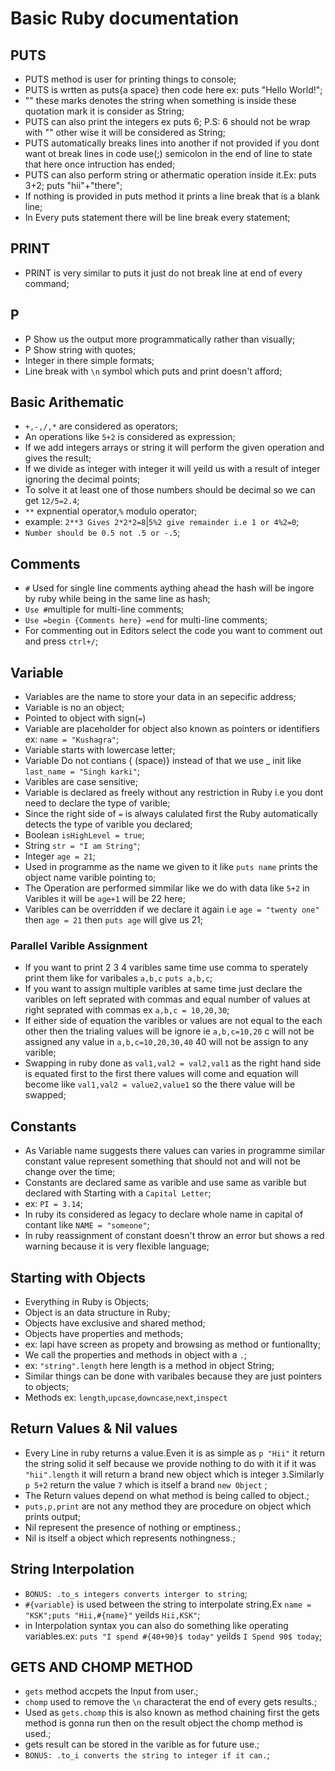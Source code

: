# Basic Ruby documentation
 ## PUTS
  - PUTS method is user for printing things to console;
  - PUTS is wrtten as puts{a space} then code here ex: puts "Hello World!";
  - "" these marks denotes the string when something is inside these quotation mark it is consider as String;
  - PUTS can also print the integers ex puts 6; P.S: 6 should not be wrap with "" other wise it will be considered as String;
  - PUTS automatically breaks lines into another if not provided if you dont want ot break lines in code use(;) semicolon in the end of line to state that here once intruction has ended;
  - PUTS can also perform string or athermatic operation inside it.Ex: puts 3+2; puts "hii"+"there";
  - If nothing is provided in puts method it prints a line break that is a blank line;
  - In Every puts statement there will be line break every statement;
 ## PRINT
  - PRINT is very similar to puts it just do not break line at end of every command;
 ## P
  - P Show us the output more programmatically rather than visually;
  - P Show string with quotes;
  - Integer in there simple formats;
  - Line break with `\n` symbol which puts and print doesn't afford;
 ## Basic Arithematic
  - `+,-,/,*` are considered as operators;
  - An operations like `5+2` is considered as expression;
  - If we add integers arrays or string it will perform the given operation and gives the result;
  - If we divide as integer with integer it will yeild us with a result of integer ignoring the decimal points;
  - To solve it at least one of those numbers should be decimal so we can get `12/5=2.4`;
  - `**` expnential operator,`%` modulo operator;
  - example: `2**3 Gives 2*2*2=8`|`5%2 give remainder i.e 1 or 4%2=0`;
  - `Number should be 0.5 not .5 or -.5`; 
 ## Comments
  - `#` Used for single line comments aything ahead the hash will be ingore by ruby while being in the same line as hash;
  - `Use #`multiple for multi-line comments;
  - `Use =begin {Comments here} =end` for multi-line comments;
  - For commenting out in Editors select the code you want to comment out and press `ctrl+/`;
 
 ## Variable
  - Variables are the name to store your data in an sepecific address;
  - Variable is no an object;
  - Pointed to object with sign(`=`)
  - Variable are placeholder for object also known as pointers or identifiers ex: `name = "Kushagra"`;
  - Variable starts with lowercase letter;
  - Variable Do not contians { (space)} instead of that we use _ init like `last_name = "Singh karki"`;
  - Varibles are case sensitive;
  - Variable is declared as freely without any restriction in Ruby i.e you dont need to declare the type of varible;
  - Since the right side of `=` is always calulated first the Ruby automatically detects the type of varible you declared;
  - Boolean `isHighLevel = true`;
  - String `str = "I am String"`;
  - Integer `age = 21`;
  - Used in programme as the name we given to it like `puts name` prints the object name varible pointing to;
  - The Operation are performed simmilar like we do with data like `5+2` in Varibles it will be `age+1` will be 22 here;
  - Varibles can be overridden if we declare it again i.e `age = "twenty one"` then `age = 21` then `puts age` will give us 21;
  ### Parallel Varible Assignment
  - If you want to print 2 3 4 varibles same time use comma to sperately print them like for varibales `a,b,c` `puts a,b,c`;
  - If you want to assign multiple varibles at same time just declare the varibles on left seprated with commas and equal number of values at right seprated with commas ex `a,b,c = 10,20,30`;
  - If either side of equation the varibles or values are not equal to the each other then the trialing values will be ignore ie `a,b,c=10,20` c will not be assigned any value in `a,b,c=10,20,30,40` 40 will not be assign to any varible;
  - Swapping in ruby done as `val1,val2 = val2,val1` as the right hand side is equated first to the first there values will come and equation will become like `val1,val2 = value2,value1` so the there value will be swapped;
 ## Constants
  - As Variable name suggests there values can varies in programme similar constant value represent something that should not and will not be change over the time;
  - Constants are declared same as varible and use same as varible but declared with Starting with a `Capital Letter`;
  - ex: `PI = 3.14`;
  - In ruby its considered as legacy to declare whole name in capital of contant like `NAME = "someone"`;
  - In ruby reassignment of constant doesn't throw an error but shows a red warning because it is very flexible language;

 ## Starting with Objects
  - Everything in Ruby is Objects;
  - Object is an data structure in Ruby;
  - Objects have exclusive and shared method;
  - Objects have properties and methods;
  - ex: lapi have screen as propety and browsing as method or funtionallty;
  - We call the properties and methods in object with a `.`;
  - ex: `"string".length` here length is a method in object String;
  - Similar things can be done with varibales because they are just pointers to objects;
  - Methods ex: `length`,`upcase`,`downcase`,`next`,`inspect`
 ## Return Values & Nil values
  - Every Line in ruby returns a value.Even it is as simple as `p "Hii"` it return the string solid it self because we provide nothing to do with it if it was `"hii".length` it will return a brand new object which is integer `3`.Similarly `p 5+2` return the value `7` which is itself a brand `new Object` ;
  - The Return values depend on what method is being called to object.;
  - `puts,p,print` are not any method they are procedure on object which prints output;
  - Nil represent the presence of nothing or emptiness.;
  - Nil is itself a object which represents nothingness.;
 
 ## String Interpolation
  - `BONUS: .to_s integers converts interger to string`;
  - `#{variable}` is used between the string to interpolate string.Ex `name = "KSK";puts "Hii,#{name}"` yeilds `Hii,KSK"`;
  - in Interpolation syntax you can also do something like operating variables.ex: `puts "I spend #{40+90}$ today"` yeilds `I Spend 90$ today`;
 ## GETS AND CHOMP METHOD
  - `gets` method accpets the Input from user.;
  - `chomp` used to remove the `\n` characterat the end of every gets results.;
  - Used as `gets.chomp` this is also known as method chaining first the gets method is gonna run then on the result object the chomp method is used.;
  - gets result can be stored in the varible as for future use.;
  - `BONUS: .to_i converts the string to integer if it can.`;